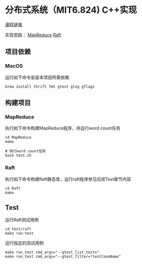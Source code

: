 # 分布式系统（MIT6.824) C++实现

[课程链接](https://pdos.csail.mit.edu/6.824/schedule.html)

实现思路：
[MapReduce](https://github.com/rainboat2/MIT6.824-Cplusplus/blob/main/MapReduce.md)
[Raft](https://github.com/rainboat2/MIT6.824-Cplusplus/blob/main/Raft.md)
## 项目依赖

### MacOS

运行如下命令安装本项目所需依赖

```shell
brew install thrift fmt gtest glog gflags
```

## 构建项目

### MapReduce

执行如下命令构建MapReduce程序，并运行word count任务
```shell
cd MapReduce
make

# 执行word count任务
bash test.sh
```

### Raft

执行如下命令构建Raft静态库，运行raft程序参见后续Test章节内容
```shell
cd Raft
make
```

## Test

运行Raft测试用例
```shell
cd test/raft
make run-test
```

运行指定的测试用例

```shell
make run_test cmd_args="--gtest_list_tests"
make run_test cmd_args="--gtest_filter=*testCaseName"
```